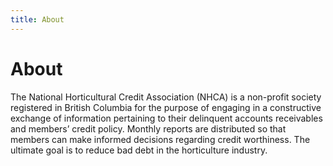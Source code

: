 ```yaml
---
title: About
---
```


# About

The National Horticultural Credit Association (NHCA) is a non-profit society registered in British Columbia for the purpose of engaging in a constructive exchange of information pertaining to their delinquent accounts receivables and members’ credit policy. Monthly reports are distributed so that members can make informed decisions regarding credit worthiness. The ultimate goal is to reduce bad debt in the horticulture industry.
